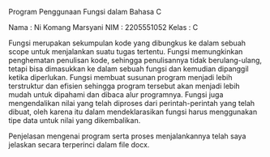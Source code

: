 Program Penggunaan Fungsi dalam Bahasa C

Nama : Ni Komang Marsyani NIM : 2205551052 Kelas : C

Fungsi merupakan sekumpulan kode yang dibungkus ke dalam sebuah scope untuk menjalankan suatu tugas tertentu. Fungsi memungkinkan penghematan penulisan kode, sehingga penulisannya tidak berulang-ulang, tetapi bisa dimasukkan ke dalam sebuah fungsi dan kemudian dipanggil ketika diperlukan. Fungsi membuat susunan program menjadi lebih terstruktur dan efisien sehingga program tersebut akan menjadi lebih mudah untuk dipahami dan dibaca alur programnya. Fungsi juga mengendalikan nilai yang telah diproses dari perintah-perintah yang telah dibuat, oleh karena itu dalam mendeklarasikan fungsi harus menggunakan tipe data untuk nilai yang dikembalikan.  

Penjelasan mengenai program serta proses menjalankannya telah saya jelaskan secara terperinci dalam file docx.
